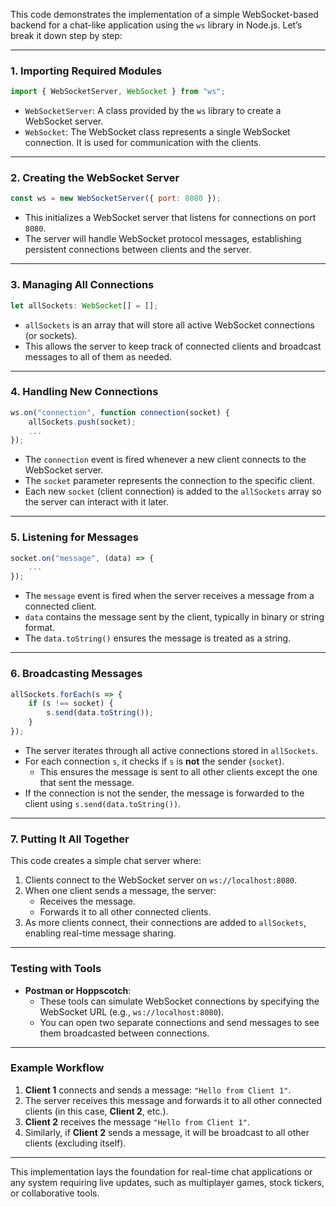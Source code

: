 This code demonstrates the implementation of a simple WebSocket-based backend for a chat-like application using the `ws` library in Node.js. Let’s break it down step by step:

---

### 1. **Importing Required Modules**
```javascript
import { WebSocketServer, WebSocket } from "ws";
```
- `WebSocketServer`: A class provided by the `ws` library to create a WebSocket server.
- `WebSocket`: The WebSocket class represents a single WebSocket connection. It is used for communication with the clients.

---

### 2. **Creating the WebSocket Server**
```javascript
const ws = new WebSocketServer({ port: 8080 });
```
- This initializes a WebSocket server that listens for connections on port `8080`.
- The server will handle WebSocket protocol messages, establishing persistent connections between clients and the server.

---

### 3. **Managing All Connections**
```javascript
let allSockets: WebSocket[] = [];
```
- `allSockets` is an array that will store all active WebSocket connections (or sockets).
- This allows the server to keep track of connected clients and broadcast messages to all of them as needed.

---

### 4. **Handling New Connections**
```javascript
ws.on("connection", function connection(socket) {
    allSockets.push(socket);
    ...
});
```
- The `connection` event is fired whenever a new client connects to the WebSocket server.
- The `socket` parameter represents the connection to the specific client.
- Each new `socket` (client connection) is added to the `allSockets` array so the server can interact with it later.

---

### 5. **Listening for Messages**
```javascript
socket.on("message", (data) => {
    ...
});
```
- The `message` event is fired when the server receives a message from a connected client.
- `data` contains the message sent by the client, typically in binary or string format.
- The `data.toString()` ensures the message is treated as a string.

---

### 6. **Broadcasting Messages**
```javascript
allSockets.forEach(s => {
    if (s !== socket) {
        s.send(data.toString());
    }
});
```
- The server iterates through all active connections stored in `allSockets`.
- For each connection `s`, it checks if `s` is **not** the sender (`socket`).
    - This ensures the message is sent to all other clients except the one that sent the message.
- If the connection is not the sender, the message is forwarded to the client using `s.send(data.toString())`.

---

### 7. **Putting It All Together**
This code creates a simple chat server where:
1. Clients connect to the WebSocket server on `ws://localhost:8080`.
2. When one client sends a message, the server:
   - Receives the message.
   - Forwards it to all other connected clients.
3. As more clients connect, their connections are added to `allSockets`, enabling real-time message sharing.

---

### **Testing with Tools**
- **Postman or Hoppscotch**:
  - These tools can simulate WebSocket connections by specifying the WebSocket URL (e.g., `ws://localhost:8080`).
  - You can open two separate connections and send messages to see them broadcasted between connections.
  
---

### **Example Workflow**
1. **Client 1** connects and sends a message: `"Hello from Client 1"`.
2. The server receives this message and forwards it to all other connected clients (in this case, **Client 2**, etc.).
3. **Client 2** receives the message `"Hello from Client 1"`.
4. Similarly, if **Client 2** sends a message, it will be broadcast to all other clients (excluding itself).

---

This implementation lays the foundation for real-time chat applications or any system requiring live updates, such as multiplayer games, stock tickers, or collaborative tools.